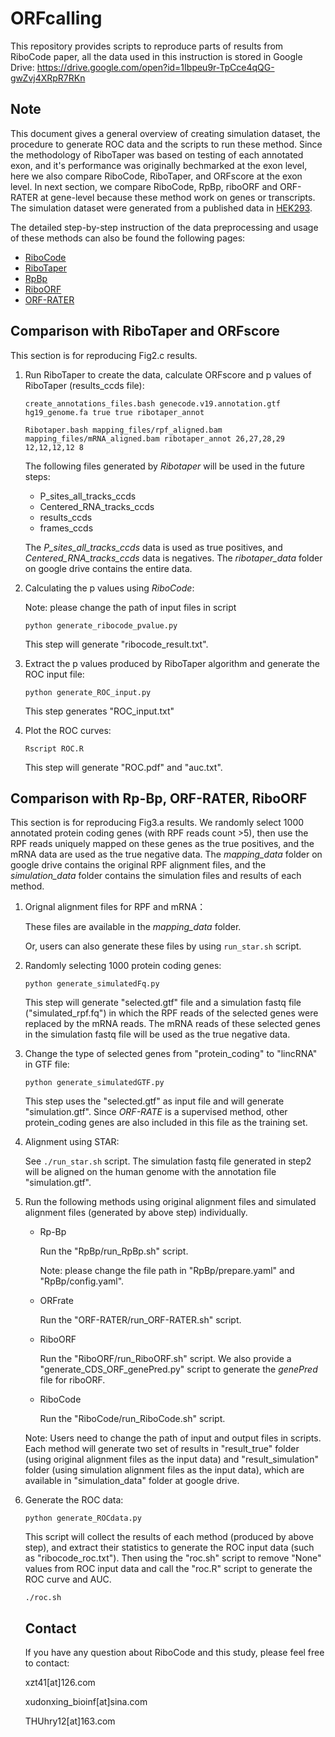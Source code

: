 # ORFcalling
This repository provides scripts to reproduce parts of results from RiboCode paper, all the data used in this instruction is stored in Google Drive:  https://drive.google.com/open?id=1Ibpeu9r-TpCce4qQG-gwZvj4XRpR7RKn

## Note

This document gives a general overview of creating simulation dataset, the procedure to generate ROC data and the scripts to run these method. Since the methodology of RiboTaper was based on testing of each annotated exon, and it's performance was originally bechmarked at the exon level, here we also compare RiboCode, RiboTaper, and ORFscore at the exon level. In next section, we compare RiboCode, RpBp, riboORF and ORF-RATER at gene-level because these method work on genes or transcripts. The simulation dataset were generated from a published data in [HEK293](https://www.nature.com/articles/nmeth.3208).

The detailed step-by-step instruction of the data preprocessing and usage of these methods can also be found the following pages:

* [RiboCode](https://github.com/xzt41/RiboCode)
* [RiboTaper](https://ohlerlab.mdc-berlin.de/software/RiboTaper_126/)
* [RpBp](https://github.com/dieterich-lab/rp-bp)
* [RiboORF](http://www.broadinstitute.org/~zheji/software/RibORF.html)
* [ORF-RATER](https://github.com/alexfields/ORF-RATER)

Comparison with RiboTaper and ORFscore
----------------

This section is for reproducing Fig2.c results.

1. Run RiboTaper to create the data, calculate ORFscore and p values of RiboTaper (results_ccds file):

   `create_annotations_files.bash genecode.v19.annotation.gtf hg19_genome.fa true true ribotaper_annot` 

   `Ribotaper.bash mapping_files/rpf_aligned.bam mapping_files/mRNA_aligned.bam ribotaper_annot 26,27,28,29 12,12,12,12 8`

   The following files generated by *Ribotaper* will be used in the future steps:

   - P_sites_all_tracks_ccds
   - Centered_RNA_tracks_ccds
   - results_ccds
   - frames_ccds

   The *P_sites_all_tracks_ccds* data  is used as true positives, and *Centered_RNA_tracks_ccds* data is negatives. The *ribotaper_data* folder on google drive contains the entire data.


2. Calculating the p values using *RiboCode*:

   Note: please change the path of input files in script

   `python generate_ribocode_pvalue.py`

   This step will generate "ribocode_result.txt".

3. Extract the p values produced by RiboTaper algorithm and generate the ROC input file:

   `python generate_ROC_input.py`

   This step generates "ROC_input.txt"

4. Plot the ROC curves:

   `Rscript ROC.R`

   This step will generate "ROC.pdf" and "auc.txt". 


Comparison with Rp-Bp, ORF-RATER, RiboORF
--------

This section is for reproducing Fig3.a results. We randomly select 1000 annotated protein coding genes (with RPF reads count >5), then use the RPF reads uniquely mapped on these genes as the true positives, and the mRNA data are used as the true negative data. The *mapping_data* folder on google drive contains the original RPF alignment files, and the *simulation_data* folder contains the simulation files and results of each method.

1. Orignal alignment files for RPF and mRNA：

   These files are available in the *mapping_data* folder. 

   Or, users can also generate these files by using `run_star.sh` script.

2. Randomly selecting 1000 protein coding genes: 

   `python generate_simulatedFq.py`

   This step will generate "selected.gtf" file and a simulation fastq file ("simulated_rpf.fq") in which the RPF reads of the selected genes were replaced by the mRNA reads. The mRNA reads of these selected genes in the simulation fastq file will be used as the true negative data.

3. Change the type of selected genes from "protein_coding" to "lincRNA" in GTF file:

   `python generate_simulatedGTF.py`

   This step uses the "selected.gtf" as input file and will generate "simulation.gtf". Since *ORF-RATE* is a supervised method,  other protein_coding genes are also included in this file as the training set.

4. Alignment using STAR:

   See `./run_star.sh` script. The simulation fastq file generated in step2 will be aligned on the human genome with the annotation file "simulation.gtf".

5. Run the following methods using original alignment files and simulated alignment files (generated by above step) individually.

   - Rp-Bp

     Run the "RpBp/run_RpBp.sh" script. 

     Note: please change the file path in "RpBp/prepare.yaml" and "RpBp/config.yaml". 

   - ORFrate

     Run the "ORF-RATER/run_ORF-RATER.sh" script.

   - RiboORF

     Run the "RiboORF/run_RiboORF.sh" script. We also provide a "generate_CDS_ORF_genePred.py" script to generate the *genePred* file for riboORF. 

   - RiboCode

     Run the "RiboCode/run_RiboCode.sh" script.

   Note: Users need to change the path of input and output files in scripts. Each method will generate two set of results in "result_true" folder (using original alignment files as the input data) and "result_simulation"  folder (using simulation alignment files as the input data), which are available in "simulation_data" folder at google drive.

6. Generate the ROC data:

   `python generate_ROCdata.py`

   This script will collect the results of each method (produced by above step), and extract their statistics to generate the ROC input data (such as "ribocode_roc.txt"). Then using the "roc.sh" script to remove "None" values from ROC input data and call the "roc.R" script to generate the ROC curve and AUC.

   `./roc.sh`

   ## Contact

   If you have any question about RiboCode and this study, please feel free to contact:

   xzt41[at]126.com

   xudonxing_bioinf[at]sina.com

   THUhry12[at]163.com


